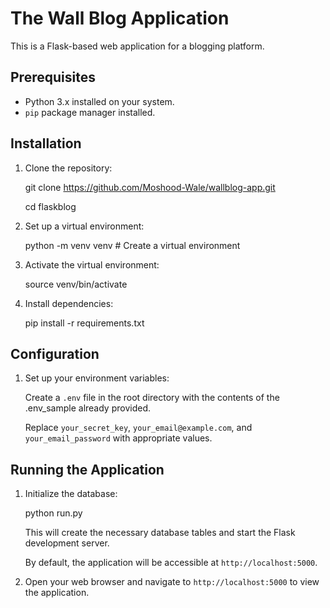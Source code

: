 # The Wall Blog Application

This is a Flask-based web application for a blogging platform.

## Prerequisites

- Python 3.x installed on your system.
- `pip` package manager installed.

## Installation

1. Clone the repository:

   git clone https://github.com/Moshood-Wale/wallblog-app.git
   
   cd flaskblog  

2. Set up a virtual environment:

   python -m venv venv  # Create a virtual environment

3. Activate the virtual environment:
 
    source venv/bin/activate

4. Install dependencies:

   pip install -r requirements.txt

## Configuration

1. Set up your environment variables:
   
   Create a `.env` file in the root directory with the contents of the .env_sample already provided.

   Replace `your_secret_key`, `your_email@example.com`, and `your_email_password` with appropriate values.

## Running the Application

1. Initialize the database:

   python run.py

   This will create the necessary database tables and start the Flask development server.

   By default, the application will be accessible at `http://localhost:5000`.

3. Open your web browser and navigate to `http://localhost:5000` to view the application.

